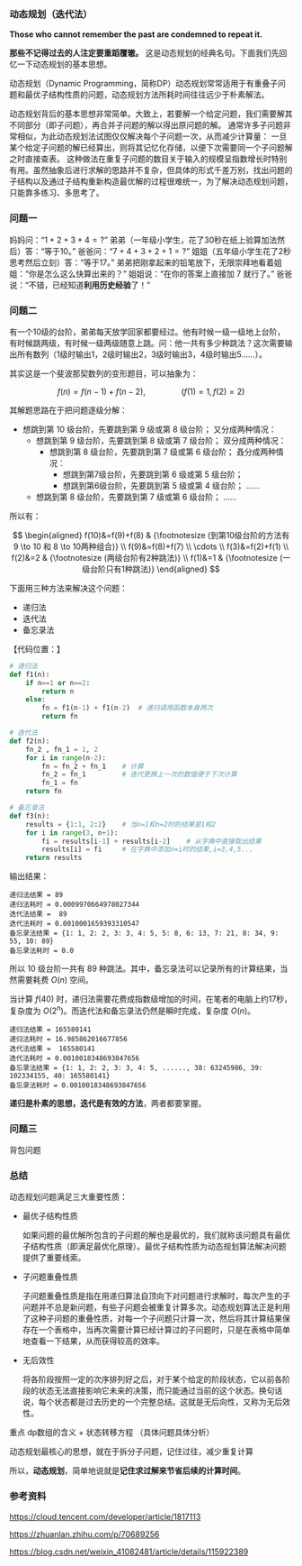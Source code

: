 
### 动态规划（迭代法）

**Those who cannot remember the past are condemned to repeat it.**

**那些不记得过去的人注定要重蹈覆辙。** 这是动态规划的经典名句。下面我们先回忆一下动态规划的基本思想。

动态规划（Dynamic Programming，简称DP）动态规划常常适用于有重叠子问题和最优子结构性质的问题，动态规划方法所耗时间往往远少于朴素解法。

动态规划背后的基本思想非常简单。大致上，若要解一个给定问题，我们需要解其不同部分（即子问题），再合并子问题的解以得出原问题的解。 通常许多子问题非常相似，为此动态规划法试图仅仅解决每个子问题一次，从而减少计算量： 一旦某个给定子问题的解已经算出，则将其记忆化存储，以便下次需要同一个子问题解之时直接查表。 这种做法在重复子问题的数目关于输入的规模呈指数增长时特别有用。虽然抽象后进行求解的思路并不复杂，但具体的形式千差万别，找出问题的子结构以及通过子结构重新构造最优解的过程很难统一，为了解决动态规划问题，只能靠多练习、多思考了。

### 问题一

妈妈问：“$1+2+3+4=?$”
弟弟（一年级小学生，花了30秒在纸上验算加法然后）答：“等于10。”
爸爸问：“$7+4+3+2+1=?$”
姐姐（五年级小学生花了2秒思考然后立刻）答：“等于17。”
弟弟把刚拿起来的铅笔放下，无限崇拜地看着姐姐：“你是怎么这么快算出来的？”
姐姐说：“在你的答案上直接加 7 就行了。”
爸爸说：“不错，已经知道**利用历史经验**了！”

### 问题二

有一个10级的台阶，弟弟每天放学回家都要经过。他有时候一级一级地上台阶，有时候跳两级，有时候一级两级随意上跳。问：他一共有多少种跳法？这次需要输出所有数列（1级时输出1，2级时输出2，3级时输出3，4级时输出5......）。

其实这是一个斐波那契数列的变形题目，可以抽象为：

$$
f(n)=f(n-1)+f(n-2), \qquad \qquad (f(1)=1, f(2)=2)
$$

其解题思路在于把问题逐级分解：

- 想跳到第 10 级台阶，先要跳到第 9 级或第 8 级台阶；
  又分成两种情况：
  - 想跳到第 9 级台阶，先要跳到第 8 级或第 7 级台阶；
    双分成两种情况：
    - 想跳到第 8 级台阶，先要跳到第 7 级或第 6 级台阶；
      叒分成两种情况：
      - 想跳到第7级台阶，先要跳到第 6 级或第 5 级台阶；
      - 想跳到第6级台阶，先要跳到第 5 级或第 4 级台阶；
            ......
  - 想跳到第 8 级台阶，先要跳到第 7 级或第 6 级台阶；
        ......

所以有：

$$
\begin{aligned}
f(10)&=f(9)+f(8) & {\footnotesize (到第10级台阶的方法有 9 \to 10 和 8 \to 10两种组合)}
\\
f(9)&=f(8)+f(7)
\\
\cdots
\\
f(3)&=f(2)+f(1)
\\
f(2)&=2 & {\footnotesize (两级台阶有2种跳法)}
\\
f(1)&=1 & {\footnotesize (一级台阶只有1种跳法)}
\end{aligned}
$$

下面用三种方法来解决这个问题：
- 递归法
- 迭代法
- 备忘录法

【代码位置：】

```python
# 递归法
def f1(n):
    if n==1 or n==2:
        return n
    else:
        fn = f1(n-1) + f1(n-2)  # 递归调用函数本身两次
        return fn

# 迭代法
def f2(n):
    fn_2 , fn_1 = 1, 2
    for i in range(n-2):
        fn = fn_2 + fn_1    # 计算
        fn_2 = fn_1         # 迭代更换上一次的数值便于下次计算
        fn_1 = fn
    return fn

# 备忘录法
def f3(n):
    results = {1:1, 2:2}    # 当n=1和n=2时的结果是1和2
    for i in range(3, n+1):
        fi = results[i-1] + results[i-2]    # 从字典中直接取出结果
        results[i] = fi     # 在字典中添加n=i时的结果,i=3,4,5...
    return results
```
输出结果：

```
递归法结果 = 89
递归法耗时 = 0.0009970664978027344
迭代法结果 =  89
迭代法耗时 = 0.0010001659393310547
备忘录法结果 = {1: 1, 2: 2, 3: 3, 4: 5, 5: 8, 6: 13, 7: 21, 8: 34, 9: 55, 10: 89}
备忘录法耗时 = 0.0
```
所以 10 级台阶一共有 89 种跳法。其中，备忘录法可以记录所有的计算结果，当然需要耗费 $O(n)$ 空间。

当计算 $f(40)$ 时，递归法需要花费成指数级增加的时间，在笔者的电脑上约17秒，复杂度为 $O(2^n)$。而迭代法和备忘录法仍然是瞬时完成，复杂度 $O(n)$。

```
递归法结果 = 165580141
递归法耗时 = 16.985862016677856
迭代法结果 =  165580141
迭代法耗时 = 0.0010018348693847656
备忘录法结果 = {1: 1, 2: 2, 3: 3, 4: 5, ......, 38: 63245986, 39: 102334155, 40: 165580141}
备忘录法耗时 = 0.0010018348693847656
```

**递归是朴素的思想，迭代是有效的方法**，两者都要掌握。

### 问题三

背包问题




### 总结

动态规划问题满足三大重要性质：

- 最优子结构性质
  
  如果问题的最优解所包含的子问题的解也是最优的，我们就称该问题具有最优子结构性质（即满足最优化原理）。最优子结构性质为动态规划算法解决问题提供了重要线索。

- 子问题重叠性质
  
  子问题重叠性质是指在用递归算法自顶向下对问题进行求解时，每次产生的子问题并不总是新问题，有些子问题会被重复计算多次。动态规划算法正是利用了这种子问题的重叠性质，对每一个子问题只计算一次，然后将其计算结果保存在一个表格中，当再次需要计算已经计算过的子问题时，只是在表格中简单地查看一下结果，从而获得较高的效率。

- 无后效性

  将各阶段按照一定的次序排列好之后，对于某个给定的阶段状态，它以前各阶段的状态无法直接影响它未来的决策，而只能通过当前的这个状态。换句话说，每个状态都是过去历史的一个完整总结。这就是无后向性，又称为无后效性。

重点 dp数组的含义 + 状态转移方程 （具体问题具体分析）


动态规划最核心的思想，就在于拆分子问题，记住过往，减少重复计算

所以，**动态规划**，简单地说就是**记住求过解来节省后续的计算时间**。


### 参考资料

https://cloud.tencent.com/developer/article/1817113

https://zhuanlan.zhihu.com/p/70689256

https://blog.csdn.net/weixin_41082481/article/details/115922389
